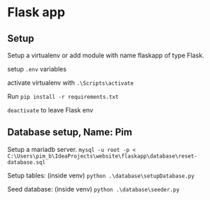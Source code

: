 # Flask app
## Setup
Setup a virtualenv or add module with name flaskapp of type Flask.

setup `.env` variables

activate virtualenv with `.\Scripts\activate`

Run `pip install -r requirements.txt`

`deactivate` to leave Flask env


## Database setup, Name: Pim

Setup a mariadb server.
`mysql -u root -p < C:\Users\pim_b\IdeaProjects\website\flaskapp\database\reset-database.sql`

Setup tables: (inside venv)
`python .\database\setupDatabase.py`

Seed database: (inside venv)
`python .\database\seeder.py`
